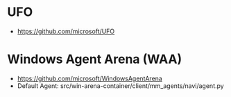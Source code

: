 # UFO

- https://github.com/microsoft/UFO

# Windows Agent Arena (WAA) 

- https://github.com/microsoft/WindowsAgentArena
- Default Agent: src/win-arena-container/client/mm_agents/navi/agent.py